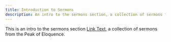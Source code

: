```yaml
---
title: Introduction to Sermons
description: An intro to the sermons section, a collection of sermons from the Peak of Eloquence.
---
```

This is an intro to the sermons section [Link Text](https://peakofeloquence.org), a collection of sermons from the Peak of Eloquence.

